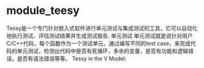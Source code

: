 # module_teesy
Tessy是一个专门针对嵌入式软件进行单元测试与集成测试的工具，它可以自动化地执行测试、评估测试结果并生成测试报告.  单元测试 单元测试就是说针对用户C/C++代码，每个函数作为一个测试单元，通过编写不同的test case，来完成代码的单元测试，检测出代码中是否有死循环，多余的变量，是否有功能和逻辑错误，是否有语法错误等等。  Tessy in the V Model:
